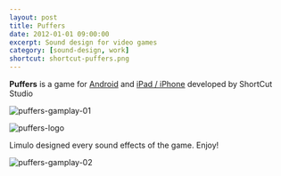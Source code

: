 ```yaml
---
layout: post
title: Puffers
date: 2012-01-01 09:00:00
excerpt: Sound design for video games
category: [sound-design, work]
shortcut: shortcut-puffers.png
---
```


**Puffers** is a game for [Android](https://play.google.com/store/apps/details?id=air.it.shortcut_studio.puffers&amp;feature=search_result#?t=W251bGwsMSwxLDEsImFpci5pdC5zaG9ydGN1dF9zdHVkaW8ucHVmZmVycyJd) and [iPad / iPhone](https://itunes.apple.com/us/app/puffers/id580591603?mt=8) developed by ShortCut Studio


![puffers-gamplay-01]({{site.url}}/assets/images/puffers/puffers-gamplay-01.jpg)

![puffers-logo]({{site.url}}/assets/images/puffers/puffers-logo.png)

Limulo designed every sound effects of the game.
Enjoy!

![puffers-gamplay-02]({{site.url}}/assets/images/puffers/puffers-gamplay-02.jpg)



<!--
<div style="border: 1px dashed #ccc; padding: 5px;">
<div>
<img alt="pump-puffers-logo" src="http://www.limulo.net/images/puffers/pump-puffers-logo.png" style="float: right; width: 20%;"/>
<br>
<p>Scarica l'episodio precedente: "<b>Pump Puffer</b>" è disponibile per il tuo tablet/telefono <a class="ext" href="https://play.google.com/store/apps/details?id=air.it.shortcut_studio.PumpPuffer&amp;feature=search_result#?t=W251bGwsMSwxLDEsImFpci5pdC5zaG9ydGN1dF9zdHVkaW8uUHVtcFB1ZmZlciJd" target="_blank">Android</a> o <a class="ext"  href="https://itunes.apple.com/it/app/pump-puffer/id539943735?mt=8" target="_blank">Apple</a> .</p>
</div>

<div>
<img alt="pump-puffers-gameplay" src="http://www.limulo.net/images/puffers/pump-puffers-gameplay.jpg" style="float:left; width: 20%;"/>
<br><br>
<p>Ecco una prova di resistenza e velocità che fa per te!</p>
<p>questo puffer si è attaccato stupidamente a questa pompa d'aria, divertiti a gonfiarlo fino a farlo esplodere.</p>
<p>Ma non pensare sia facile, torturare i puffer è divertente ma sono pesci resistenti!!
Metti tutta la tua velocità e resistenza per scoppiare il puffer nel minor tempo possibile e quando sarai diventato abbastanza bravo potrai giocare in modalità splitscreen con un amico e scoprire chi ha il dito più veloce!</p>
<p>I puffer sono arrivati e ti lanciano una sfida, vuoi accettarla?!</p>
<hr class="clear" />
</div>
</div>
-->
